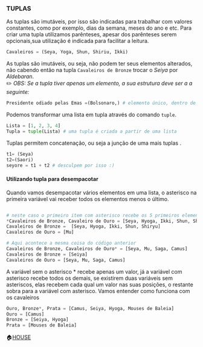 ### TUPLAS
As tuplas são imutáveis, por isso são indicadas para trabalhar com valores constantes, como por exemplo, dias da semana, meses do ano e etc.
Para criar uma tupla utilizamos parênteses, apesar dos parênteses serem opcionais,sua utilização é indicada para facilitar a leitura.
```python
Cavaleiros = (Seya, Yoga, Shun, Shiriu, Ikki)
```
As tuplas são imutáveis, ou seja, não podem ter seus elementos alterados, não cabendo então na tupla ```Cavaleiros de Bronze``` trocar o *Seiya* por *Aldebaran*.<br> 
:pencil2: *OBS: Se a tupla tiver apenas um elemento, a sua estrutura deve ser a a seguinte:*
```python
Presidente odiado pelas Emas =(Bolsonaro,) # elemento único, dentro de parênteses e uma vírgula
```
Podemos transformar uma lista em tupla através do comando ```tuple```.
```python
Lista = [1, 2, 3, 4]
Tupla = tuple(Lista) # uma tupla é criada a partir de uma lista
```
Tuplas permitem concatenação, ou seja a junção de uma mais tuplas .
```python
t1= (Seya)
t2=(Saori)
seyore = t1 + t2 # desculpem por isso :)
```
#### Utilizando tupla para desempacotar

Quando vamos desempacotar vários elementos em uma lista, o asterisco na primeira variável vai receber todos os elementos menos o último.
```python

# neste caso o primeiro item com asterisco recebe os 5 primeiros elementos da lista, deixando o último para o item sem asterisco
*Cavaleiros de Bronze, Cavaleiro de Ouro = [Seya, Hyoga, Ikki, Shun, Shiryu, Mu]
Cavaleiros de Bronze =  [Seya, Hyoga, Ikki, Shun, Shiryu]
Cavaleiros de Ouro = [Mu]

# Aqui acontece a mesma coisa do código anterior
Cavaleiros de Bronze, Cavaleiros de Ouro* = [Seya, Mu, Saga, Camus]
Cavaleiros de Bronze = [Seiya]
Cavaleiros de Ouro = [Seya, Mu, Saga, Camus]
```

A variável sem o asterisco * recebe apenas um valor, já a variável com asterisco recebe todos os demais, se existirem duas variáveis sem asteriscos, elas recebem cada qual um valor nas suas posições, o restante sobra para a variável com asterisco. Vamos entender como funciona com os cavaleiros
```python
Ouro, Bronze*, Prata = [Camus, Seiya, Hyoga, Mouses de Baleia]
Ouro = [Camus]
Bronze = [Seiya, Hyoga]
Prata = [Mouses de Baleia]
```

:house:[HOUSE](https://github.com/Evaldo-comp/Python_Teoria-e-Pratica/blob/master/README.md)







